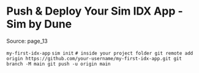 # Push & Deploy Your Sim IDX App - Sim by Dune

Source: page_13

`my-first-idx-app` `sim init` `# inside your project folder
git remote add origin https://github.com/your-username/my-first-idx-app.git
git branch -M main
git push -u origin main
`

```

```